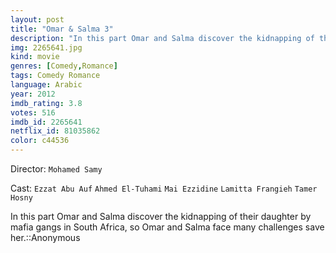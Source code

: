 ```yaml
---
layout: post
title: "Omar & Salma 3"
description: "In this part Omar and Salma discover the kidnapping of their daughter by mafia gangs in South Africa, so Omar and Salma face many challenges save her.::Anonymous.."
img: 2265641.jpg
kind: movie
genres: [Comedy,Romance]
tags: Comedy Romance 
language: Arabic
year: 2012
imdb_rating: 3.8
votes: 516
imdb_id: 2265641
netflix_id: 81035862
color: c44536
---
```

Director: `Mohamed Samy`  

Cast: `Ezzat Abu Auf` `Ahmed El-Tuhami` `Mai Ezzidine` `Lamitta Frangieh` `Tamer Hosny` 

In this part Omar and Salma discover the kidnapping of their daughter by mafia gangs in South Africa, so Omar and Salma face many challenges save her.::Anonymous